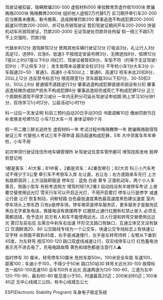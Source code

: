 <!-- FILE NAME: Ke_Yi.md  -->
<!-- USER: weiguoquan422@163.com  -->
<!-- DATE: 2022-12-29  -->

驾驶证被扣留，隐瞒欺骗200-500
虚假材料500
审验教育弄虚作假1000块
欺骗贿赂2000块
贿赂舞弊2000块
组织他人虚假2万代替5万
实习期开牵引车20-200
应当撤离未撤离，勒令撤离，造成拥堵罚款200
肇事逃逸不构成犯罪200-2000
超速50罚款200-2000，并可处吊销驾驶证
暂扣驾驶证期间开车200-2000
拼装机动车吊销驾驶证，罚款200-2000
无证驾驶处罚款并处拘留
假一赔三不超5万
不上交强险，罚款2倍


代替牟利12分
酒驾醉驾12分
使用其他车辆行驶证12分
打电话3分，礼让行人3分
高逆12，违停9，应急6，低速3
不按规定安装号牌3分，无牌遮挡9分，假牌12分
7座以上9分7座以下6分
闯红灯、驾驶证被暂扣6分，车型不符（约等于无证驾驶）扣9分；不让校车 3分；
发生故障未设置安全标识3分
不年检小车1分大车3分
小车超速20~50：普通3，高速6      小车50以上：普通6，高速12
校车未达20扣6分，20以上12分
违反禁令标志1分
限高限宽1分
货车超载30以下扣1分，30-50扣3分，50以上6分
普通城市道路逆行3分
肇事逃逸构成犯罪直接吊销没有分扣
肇事逃逸轻微伤或财产损失不构成犯罪6分
肇事逃逸轻伤或死亡不构成犯罪12分
近三个周期有酒驾不得学习减分
一年内无积分可延长驾驶证申验期
网上学习30分钟1分，现场学习1小时2分，公益活动1小时1分

科一过后一天发证明
科目三预约自动20日手动30日
书面调解10日
缴纳罚款15日
补发换发号牌15日
小车7日大车一月
身体证明6个月

假一吊二撒三醉五逃终生
虚假材料一年
考试过程中贿赂舞弊一年
欺骗贿赂取得驾驶证三年
代替他人考试三年不得申请
超员超速构成犯罪，5年
大中货客车年年审检，小车不用

初次申领行驶证找住所地车辆管理所
补驾驶证任意车管所都可
增驾找核发地
抵押到登记地

1都是客车：A1大客；B1中客  。2都是货车：A2重型牵引；B2大货
科三小汽车考试不得少于3公里
牵引车不考倒车入库
左让直，右让左；右方道路来车先行
上方有路即涵洞；上方没路即隧道
停车位：蓝免 白收 黄专
正面机动车，两个小人多乘员，侧面小型车
有桩考选侧方
增驾时轻1大2重3
自动挡没有半坡停车考试
上坡要交替使用远光灯
雪天行车可以开启近光灯，不用开启雾灯
停车让行是停字 减速让行是 让行
恢复制动，间断轻踏
白色最低速度黄色最高速度黑色建议速度
室内停车场头上带东西
只有p是停车场，停车喝茶是停车服务区，更多服务才是服务区
黑白无字紧急电话，救援电话有救援两字
红圈禁止通行红圈有杠禁止驶入
必须无需都选错，免予选对
前方有人和车不能使用远光，过人行道和转弯交替使用远近光
雾灯左前右后
左离合中刹车右加速
环形交叉路口有缺口，互通立体交叉没有缺口
饮酒醉酒20、80
公交路线专线为一个公交车，快速公交专线标志上有快速公交字样
从侧面平肩到45度，右手是减速慢行，左手是左转弯待转；左臂从下垂到45度，为左转弯
按压100-120
路口双虚线减速让行，双实线停车让行
红色蓄电池表示充不进去电了，充电电路故障
黄色和绿色都是注意行人⚠️


临时停车 30 厘米，转弯停车50厘米
危险车距50m，100米安全车距
车速100，距离100；车速小于100，不得少于50米
路口50站30
转弯关远光30-100
故障标志一般50-100高速150
会车150外关远光
高速两道为120-100-60，三道为左中120-110-90，最右60-80
能见度小于50，时速最高20迈；200米对60迈；100米40迈
无中心线城三公四，有中心线城五公七

ESP(Electronic Stability Program) 车身电子稳定系统
